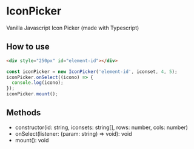 # IconPicker
Vanilla Javascript Icon Picker (made with Typescript)

## How to use

```html
<div style="250px" id="element-id"></div>
```

```javascript
const iconPicker = new IconPicker('element-id', iconset, 4, 5);
iconPicker.onSelect((icono) => {
  console.log(icono);
});
iconPicker.mount();
```

## Methods

* constructor(id: string, iconsets: string[], rows: number, cols: number)
* onSelect(listener: (param: string) => void): void
* mount(): void
